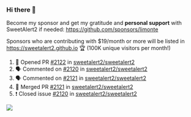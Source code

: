 ### Hi there 👋

Become my sponsor and get my gratitude and **personal support** with SweetAlert2 if needed: https://github.com/sponsors/limonte

Sponsors who are contributing with $19/month or more will be listed in https://sweetalert2.github.io 🏆 (100K unique visitors per month!)

<!--START_SECTION:activity-->
1. 💪 Opened PR [#2122](https://github.com/sweetalert2/sweetalert2/pull/2122) in [sweetalert2/sweetalert2](https://github.com/sweetalert2/sweetalert2)
2. 🗣 Commented on [#2120](https://github.com/sweetalert2/sweetalert2/issues/2120) in [sweetalert2/sweetalert2](https://github.com/sweetalert2/sweetalert2)
3. 🗣 Commented on [#2121](https://github.com/sweetalert2/sweetalert2/issues/2121) in [sweetalert2/sweetalert2](https://github.com/sweetalert2/sweetalert2)
4. 🎉 Merged PR [#2121](https://github.com/sweetalert2/sweetalert2/pull/2121) in [sweetalert2/sweetalert2](https://github.com/sweetalert2/sweetalert2)
5. ❗️ Closed issue [#2120](https://github.com/sweetalert2/sweetalert2/issues/2120) in [sweetalert2/sweetalert2](https://github.com/sweetalert2/sweetalert2)
<!--END_SECTION:activity-->

![](https://github-readme-stats.vercel.app/api?username=limonte&theme=vue&show_icons=true)
